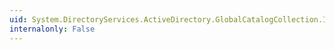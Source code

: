 ```yaml
---
uid: System.DirectoryServices.ActiveDirectory.GlobalCatalogCollection.Item(System.Int32)
internalonly: False
---
```

